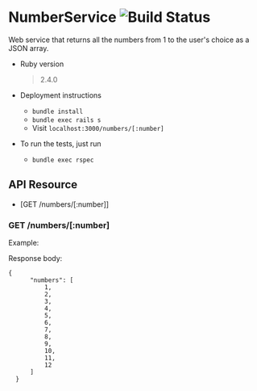 # NumberService ![Build Status](https://travis-ci.com/isabel22/numbers-server.svg?branch=master)
Web service that returns all the numbers from 1 to the user's choice as a JSON array.

* Ruby version
  > 2.4.0

* Deployment instructions
  - `bundle install`
  - `bundle exec rails s`
  - Visit `localhost:3000/numbers/[:number]`

* To run the tests, just run
  - `bundle exec rspec`

## API Resource
- [GET /numbers/[:number]]

### GET /numbers/[:number]
Example: <url>

Response body:
```
{
      "numbers": [
          1,
          2,
          3,
          4,
          5,
          6,
          7,
          8,
          9,
          10,
          11,
          12
      ]
  }
  ```
